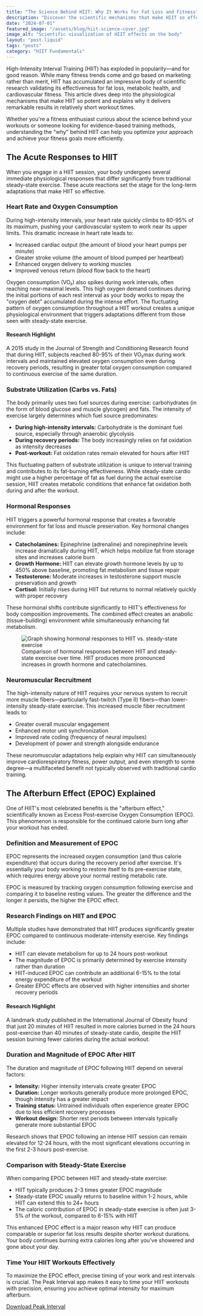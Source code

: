```yaml
---
title: "The Science Behind HIIT: Why It Works for Fat Loss and Fitness"
description: "Discover the scientific mechanisms that make HIIT so effective for fat loss, metabolism, and overall fitness backed by research and explained in simple terms."
date: "2024-07-01"
featured_image: "/assets/blog/hiit-science-cover.jpg"
image_alt: "Scientific visualization of HIIT effects on the body"
layout: "post.liquid"
tags: "posts"
category: "HIIT Fundamentals"
---
```


High-Intensity Interval Training (HIIT) has exploded in popularity—and for good reason. 
While many fitness trends come and go based on marketing rather than merit, HIIT has 
accumulated an impressive body of scientific research validating its effectiveness for 
fat loss, metabolic health, and cardiovascular fitness. This article dives deep into the 
physiological mechanisms that make HIIT so potent and explains why it delivers remarkable 
results in relatively short workout times.

Whether you're a fitness enthusiast curious about the science behind your workouts or 
someone looking for evidence-based training methods, understanding the "why" behind HIIT 
can help you optimize your approach and achieve your fitness goals more efficiently.

## The Acute Responses to HIIT

When you engage in a HIIT session, your body undergoes several immediate physiological 
responses that differ significantly from traditional steady-state exercise. These acute 
reactions set the stage for the long-term adaptations that make HIIT so effective.

### Heart Rate and Oxygen Consumption

During high-intensity intervals, your heart rate quickly climbs to 80-95% of its maximum, 
pushing your cardiovascular system to work near its upper limits. This dramatic increase 
in heart rate leads to:

*   Increased cardiac output (the amount of blood your heart pumps per minute)
*   Greater stroke volume (the amount of blood pumped per heartbeat)
*   Enhanced oxygen delivery to working muscles
*   Improved venous return (blood flow back to the heart)

Oxygen consumption (VO₂) also spikes during work intervals, often reaching near-maximal 
levels. This high oxygen demand continues during the initial portions of each rest interval 
as your body works to repay the "oxygen debt" accumulated during the intense effort. The 
fluctuating pattern of oxygen consumption throughout a HIIT workout creates a unique 
physiological environment that triggers adaptations different from those seen with steady-state exercise.

<div class="science-note">
    <h4>Research Highlight</h4>
    <p>
        A 2015 study in the Journal of Strength and Conditioning Research found that during 
        HIIT, subjects reached 80-95% of their VO₂max during work intervals and maintained 
        elevated oxygen consumption even during recovery periods, resulting in greater total 
        oxygen consumption compared to continuous exercise of the same duration.
    </p>
</div>

### Substrate Utilization (Carbs vs. Fats)

The body primarily uses two fuel sources during exercise: carbohydrates (in the form of 
blood glucose and muscle glycogen) and fats. The intensity of exercise largely determines 
which fuel source predominates:

*   **During high-intensity intervals:** Carbohydrate is the dominant fuel source, especially through anaerobic glycolysis
*   **During recovery periods:** The body increasingly relies on fat oxidation as intensity decreases
*   **Post-workout:** Fat oxidation rates remain elevated for hours after HIIT

This fluctuating pattern of substrate utilization is unique to interval training and contributes 
to its fat-burning effectiveness. While steady-state cardio might use a higher percentage 
of fat as fuel during the actual exercise session, HIIT creates metabolic conditions that 
enhance fat oxidation both during and after the workout.

### Hormonal Responses

HIIT triggers a powerful hormonal response that creates a favorable environment for fat 
loss and muscle preservation. Key hormonal changes include:

*   **Catecholamines:** Epinephrine (adrenaline) and norepinephrine levels increase dramatically during HIIT, which helps mobilize fat from storage sites and increases calorie burn
*   **Growth Hormone:** HIIT can elevate growth hormone levels by up to 450% above baseline, promoting fat metabolism and tissue repair
*   **Testosterone:** Moderate increases in testosterone support muscle preservation and growth
*   **Cortisol:** Initially rises during HIIT but returns to normal relatively quickly with proper recovery

These hormonal shifts contribute significantly to HIIT's effectiveness for body composition 
improvements. The combined effect creates an anabolic (tissue-building) environment while 
simultaneously enhancing fat metabolism.

<figure>
    <img src="/assets/blog/hiit-hormonal-response.jpg" alt="Graph showing hormonal responses to HIIT vs. steady-state exercise">
    <figcaption>Comparison of hormonal responses between HIIT and steady-state exercise over time. HIIT produces more pronounced increases in growth hormone and catecholamines.</figcaption>
</figure>

### Neuromuscular Recruitment

The high-intensity nature of HIIT requires your nervous system to recruit more muscle 
fibers—particularly fast-twitch (Type II) fibers—than lower-intensity steady-state 
exercise. This increased muscle fiber recruitment leads to:

*   Greater overall muscular engagement
*   Enhanced motor unit synchronization
*   Improved rate coding (frequency of neural impulses)
*   Development of power and strength alongside endurance

These neuromuscular adaptations help explain why HIIT can simultaneously improve cardiorespiratory 
fitness, power output, and even strength to some degree—a multifaceted benefit not typically 
observed with traditional cardio training.

## The Afterburn Effect (EPOC) Explained

One of HIIT's most celebrated benefits is the "afterburn effect," scientifically known as 
Excess Post-exercise Oxygen Consumption (EPOC). This phenomenon is responsible for the 
continued calorie burn long after your workout has ended.

### Definition and Measurement of EPOC

EPOC represents the increased oxygen consumption (and thus calorie expenditure) that occurs 
during the recovery period after exercise. It's essentially your body working to restore 
itself to its pre-exercise state, which requires energy above your normal resting metabolic rate.

EPOC is measured by tracking oxygen consumption following exercise and comparing it to 
baseline resting values. The greater the difference and the longer it persists, the higher 
the EPOC effect.

### Research Findings on HIIT and EPOC

Multiple studies have demonstrated that HIIT produces significantly greater EPOC compared 
to continuous moderate-intensity exercise. Key findings include:

*   HIIT can elevate metabolism for up to 24 hours post-workout
*   The magnitude of EPOC is primarily determined by exercise intensity rather than duration
*   HIIT-induced EPOC can contribute an additional 6-15% to the total energy expenditure of the workout
*   Greater EPOC effects are observed with higher intensities and shorter recovery periods

<div class="science-note">
    <h4>Research Highlight</h4>
    <p>
        A landmark study published in the International Journal of Obesity found that just 20 minutes 
        of HIIT resulted in more calories burned in the 24 hours post-exercise than 40 minutes of 
        steady-state cardio, despite the HIIT session burning fewer calories during the actual workout.
    </p>
</div>

### Duration and Magnitude of EPOC After HIIT

The duration and magnitude of EPOC following HIIT depend on several factors:

*   **Intensity:** Higher intensity intervals create greater EPOC
*   **Duration:** Longer workouts generally produce more prolonged EPOC, though intensity has a greater impact
*   **Training status:** Untrained individuals often experience greater EPOC due to less efficient recovery processes
*   **Workout design:** Shorter rest periods between intervals typically generate more substantial EPOC

Research shows that EPOC following an intense HIIT session can remain elevated for 12-24 hours, 
with the most significant elevations occurring in the first 2-3 hours post-exercise.

### Comparison with Steady-State Exercise

When comparing EPOC between HIIT and steady-state exercise:

*   HIIT typically produces 2-3 times greater EPOC magnitude
*   Steady-state EPOC usually returns to baseline within 1-2 hours, while HIIT can extend this to 24+ hours
*   The caloric contribution of EPOC in steady-state exercise is often just 3-5% of the workout, compared to 6-15% with HIIT

This enhanced EPOC effect is a major reason why HIIT can produce comparable or superior fat loss 
results despite shorter workout durations. Your body continues burning extra calories long after you've 
showered and gone about your day.

<div class="cta-box">
    <h3>Time Your HIIT Workouts Effectively</h3>
    <p>
        To maximize the EPOC effect, precise timing of your work and rest intervals is crucial. 
        The Peak Interval app makes it easy to time your HIIT workouts with precision, ensuring 
        you achieve optimal intensity for maximum afterburn.
    </p>
    <a href="https://apps.apple.com/us/app/peak-interval-hiit-timer/id6741055716" class="cta-button">
        Download Peak Interval
    </a>
</div>

<!-- Content was truncated in the original file read, only converting up to this point. --> 